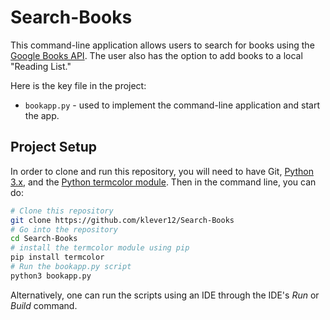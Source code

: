# Search-Books

This command-line application allows users to search for books using the [Google Books API](https://developers.google.com/books). The user also has the option to add books to a local "Reading List."

Here is the key file in the project: 

- `bookapp.py` - used to implement the command-line application and start the app.

## Project Setup 

In order to clone and run this repository, you will need to have Git, [Python 3.x](https://www.python.org/download/releases/3.0/), and the [Python termcolor module](https://pypi.org/project/termcolor/). Then in the command line, you can do:  


```bash
# Clone this repository
git clone https://github.com/klever12/Search-Books
# Go into the repository
cd Search-Books
# install the termcolor module using pip
pip install termcolor
# Run the bookapp.py script
python3 bookapp.py
```

Alternatively, one can run the scripts using an IDE through the IDE's *Run* or *Build* command. 
